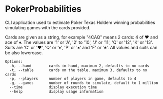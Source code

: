 # PokerProbabilities
CLI application used to estimate Poker Texas Holdem winning probabilities simulating games with the cards provided.


Cards are given as a string, for example "4CAQ" means 2 cards: 4 of ♥ and ace of ♦.
The values are '1' or 'A', '2' to '10', 'J' or '11', 'Q' or '12', 'K' or '13'.
Suits are 'C' or '♥', 'Q' or '♦', 'P' or '♠' and 'F' or '♣'.
All values and suits can be also lowercase.


```
Options:
  -h, --hand        cards in hand, maximum 2, defaults to no cards
  -t, --table       cards on the table, maximum 3, defaults to no cards
  -p, --players     number of players in game, defaults to 4
  -g, --games       number of rounds to simulate, default to 1 million
  --time            display execution time
  --help            display usage information
```
